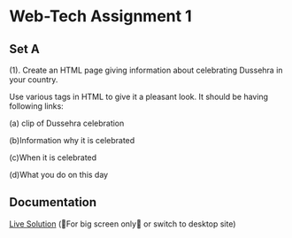 
# Web-Tech Assignment 1

## Set A
(1). Create an HTML page giving information about celebrating Dussehra in your country.

Use various tags in HTML to give it a pleasant look. It should be having following links:

(a) clip of Dussehra celebration

(b)Information why it is celebrated

(c)When it is celebrated

(d)What you do on this day


## Documentation

[Live Solution](https://sandesh-at-git.github.io/WebTechAssignment/)
(📵For big screen only📵 or switch to desktop site)
